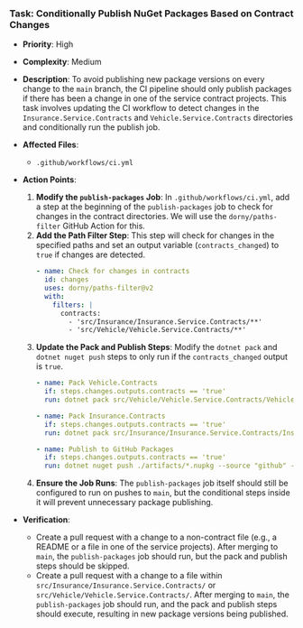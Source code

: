 ### Task: Conditionally Publish NuGet Packages Based on Contract Changes

-   **Priority**: High
-   **Complexity**: Medium
-   **Description**: To avoid publishing new package versions on every change to the `main` branch, the CI pipeline should only publish packages if there has been a change in one of the service contract projects. This task involves updating the CI workflow to detect changes in the `Insurance.Service.Contracts` and `Vehicle.Service.Contracts` directories and conditionally run the publish job.
-   **Affected Files**:
    -   `.github/workflows/ci.yml`

-   **Action Points**:

    1.  **Modify the `publish-packages` Job**: In `.github/workflows/ci.yml`, add a step at the beginning of the `publish-packages` job to check for changes in the contract directories. We will use the `dorny/paths-filter` GitHub Action for this.
    2.  **Add the Path Filter Step**: This step will check for changes in the specified paths and set an output variable (`contracts_changed`) to `true` if changes are detected.
        ```yaml
        - name: Check for changes in contracts
          id: changes
          uses: dorny/paths-filter@v2
          with:
            filters: |
              contracts:
                - 'src/Insurance/Insurance.Service.Contracts/**'
                - 'src/Vehicle/Vehicle.Service.Contracts/**'
        ```
    3.  **Update the Pack and Publish Steps**: Modify the `dotnet pack` and `dotnet nuget push` steps to only run if the `contracts_changed` output is `true`.
        ```yaml
        - name: Pack Vehicle.Contracts
          if: steps.changes.outputs.contracts == 'true'
          run: dotnet pack src/Vehicle/Vehicle.Service.Contracts/Vehicle.Service.Contracts.csproj -c Release -o ./artifacts

        - name: Pack Insurance.Contracts
          if: steps.changes.outputs.contracts == 'true'
          run: dotnet pack src/Insurance/Insurance.Service.Contracts/Insurance.Service.Contracts.csproj -c Release -o ./artifacts

        - name: Publish to GitHub Packages
          if: steps.changes.outputs.contracts == 'true'
          run: dotnet nuget push ./artifacts/*.nupkg --source "github" --skip-duplicate --api-key ${{ secrets.GITHUB_TOKEN }}
        ```
    4.  **Ensure the Job Runs**: The `publish-packages` job itself should still be configured to run on pushes to `main`, but the conditional steps inside it will prevent unnecessary package publishing.

-   **Verification**:
    -   Create a pull request with a change to a non-contract file (e.g., a README or a file in one of the service projects). After merging to `main`, the `publish-packages` job should run, but the pack and publish steps should be skipped.
    -   Create a pull request with a change to a file within `src/Insurance/Insurance.Service.Contracts/` or `src/Vehicle/Vehicle.Service.Contracts/`. After merging to `main`, the `publish-packages` job should run, and the pack and publish steps should execute, resulting in new package versions being published.
